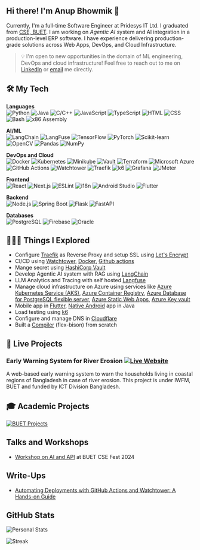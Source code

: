 ## Hi there! I'm Anup Bhowmik 👋

Currently, I'm a full-time Software Engineer at Pridesys IT Ltd. I graduated from [CSE, BUET](https://cse.buet.ac.bd/). I am working on _Agentic AI_ system and AI integration in a production-level ERP software. I have experience delivering production-grade solutions across Web Apps, DevOps, and Cloud Infrastructure.

> 💡 I'm open to new opportunities in the domain of ML engineering, DevOps and cloud infrastructure! Feel free to reach out to me on [LinkedIn](https://www.linkedin.com/in/anupbhowmik21) or [email](mailto:anupbhowmik.1998@gmail.com) me directly.

## 🛠️ My Tech

**Languages**  
 ![Python](https://img.shields.io/badge/Python-3776AB?style=flat&logo=python&logoColor=white) ![Java](https://img.shields.io/badge/Java-007396?style=flat&logo=java&logoColor=white) ![C/C++](https://img.shields.io/badge/C%2FC%2B%2B-00599C?style=flat&logo=c%2B%2B&logoColor=white) ![JavaScript](https://img.shields.io/badge/JavaScript-F7DF1E?style=flat&logo=javascript&logoColor=black) ![TypeScript](https://img.shields.io/badge/TypeScript-3178C6?style=flat&logo=typescript&logoColor=white) ![HTML](https://img.shields.io/badge/HTML5-E34F26?style=flat&logo=html5&logoColor=white) ![CSS](https://img.shields.io/badge/CSS-1572B6?style=flat&logo=css3&logoColor=white) ![Bash](https://img.shields.io/badge/Bash-4EAA25?style=flat&logo=gnu-bash&logoColor=white) ![x86 Assembly](https://img.shields.io/badge/x86%20Assembly-000000?style=flat&logo=assemblyscript&logoColor=white)

**AI/ML**  
 ![LangChain](https://img.shields.io/badge/LangChain-FF9900?style=flat&logo=langchain&logoColor=white) ![LangFuse](https://img.shields.io/badge/LangFuse-000000?style=flat&logo=langchain&logoColor=white) ![TensorFlow](https://img.shields.io/badge/TensorFlow-FF6F00?style=flat&logo=tensorflow&logoColor=white) ![PyTorch](https://img.shields.io/badge/PyTorch-EE4C2C?style=flat&logo=pytorch&logoColor=white) ![Scikit-learn](https://img.shields.io/badge/Scikit--learn-F7931E?style=flat&logo=scikit-learn&logoColor=white) ![OpenCV](https://img.shields.io/badge/OpenCV-5C3EE8?style=flat&logo=opencv&logoColor=white) ![Pandas](https://img.shields.io/badge/Pandas-150458?style=flat&logo=pandas&logoColor=white) ![NumPy](https://img.shields.io/badge/NumPy-013243?style=flat&logo=numpy&logoColor=white)

**DevOps and Cloud**  
 ![Docker](https://img.shields.io/badge/Docker-2496ED?style=flat&logo=docker&logoColor=white) ![Kubernetes](https://img.shields.io/badge/Kubernetes-326CE5?style=flat&logo=kubernetes&logoColor=white) ![Minikube](https://img.shields.io/badge/Minikube-F5F5F5?style=flat&logo=kubernetes&logoColor=blue) ![Vault](https://img.shields.io/badge/Vault-000000?style=flat&logo=vault&logoColor=white) ![Terraform](https://img.shields.io/badge/Terraform-623CE4?style=flat&logo=terraform&logoColor=white) ![Microsoft Azure](https://img.shields.io/badge/Microsoft%20Azure-0078D4?style=flat&logo=microsoft-azure&logoColor=white) ![GitHub Actions](https://img.shields.io/badge/GitHub%20Actions-2088FF?style=flat&logo=github-actions&logoColor=white) ![Watchtower](https://img.shields.io/badge/Watchtower-000000?style=flat&logo=watchtower&logoColor=white) ![Traefik](https://img.shields.io/badge/Traefik-24A1C1?style=flat&logo=traefik&logoColor=white) ![k6](https://img.shields.io/badge/k6-7D64FF?style=flat&logo=k6&logoColor=white) ![Grafana](https://img.shields.io/badge/Grafana-F46800?style=flat&logo=grafana&logoColor=white) ![JMeter](https://img.shields.io/badge/JMeter-D22128?style=flat&logo=apache-jmeter&logoColor=white)

**Frontend**  
![React](https://img.shields.io/badge/React-61DAFB?style=flat&logo=react&logoColor=black) ![Next.js](https://img.shields.io/badge/Next.js-000000?style=flat&logo=next.js&logoColor=white) ![ESLint](https://img.shields.io/badge/ESLint-4B32C3?style=flat&logo=eslint&logoColor=white) ![i18n](https://img.shields.io/badge/i18n-0078D4?style=flat&logo=localization&logoColor=white) ![Android Studio](https://img.shields.io/badge/Android%20Studio-3DDC84?style=flat&logo=android-studio&logoColor=white) ![Flutter](https://img.shields.io/badge/Flutter-02569B?style=flat&logo=flutter&logoColor=white)

**Backend**  
 ![Node.js](https://img.shields.io/badge/Node.js-339933?style=flat&logo=node.js&logoColor=white) ![Spring Boot](https://img.shields.io/badge/Spring%20Boot-6DB33F?style=flat&logo=spring-boot&logoColor=white) ![Flask](https://img.shields.io/badge/Flask-000000?style=flat&logo=flask&logoColor=white) ![FastAPI](https://img.shields.io/badge/FastAPI-009688?style=flat&logo=fastapi&logoColor=white)

**Databases**  
 ![PostgreSQL](https://img.shields.io/badge/PostgreSQL-336791?style=flat&logo=postgresql&logoColor=white) ![Firebase](https://img.shields.io/badge/Firebase-FFCA28?style=flat&logo=firebase&logoColor=black) ![Oracle](https://img.shields.io/badge/Oracle-F80000?style=flat&logo=oracle&logoColor=white)

## 👨🏻‍💻 Things I Explored

- Configure [Traefik](https://traefik.io/) as Reverse Proxy and setup SSL using [Let's Encrypt](https://letsencrypt.org/)
- CI/CD using [Watchtower](https://containrrr.dev/watchtower/), [Docker](https://www.docker.com/), [Github actions](https://docs.github.com/en/actions)
- Mange secret using [HashiCorp Vault](https://www.vaultproject.io/)
- Develop Agentic AI system with RAG using [LangChain](https://www.langchain.com/)
- LLM Analytics and Tracing with self hosted [Langfuse](https://langfuse.com/)
- Manage cloud infrastructure on Azure using services like [Azure Kubernetes Service (AKS)](https://azure.microsoft.com/en-us/products/kubernetes-service), [Azure Container Registry](https://azure.microsoft.com/en-us/products/container-registry), [Azure Database for PostgreSQL flexible server](https://learn.microsoft.com/en-us/azure/postgresql/), [Azure Static Web Apps](https://azure.microsoft.com/en-us/products/app-service/static), [Azure Key vault](https://azure.microsoft.com/en-us/products/key-vault)
- Mobile app in [Flutter](https://flutter.dev/), [Native Android](https://developer.android.com/) app in Java
- Load testing using [k6](https://k6.io/open-source/)
- Configure and manage DNS in [Cloudflare](https://www.cloudflare.com/)
- Built a [Compiler](https://github.com/anupbhowmik/Compiler) (flex-bison) from scratch

## 🔴 Live Projects

### Early Warning System for River Erosion [![Live Website](https://img.shields.io/badge/-Live%20Website-0085C0?style=flat&logo=ripple)](https://www.ews-re.com/)

A web-based early warning system to warn the households living in coastal regions of Bangladesh in case of river erosion. This project is under IWFM, BUET and funded by ICT Division Bangladesh.

<!-- ### CommuniCreate [![Codebase](https://img.shields.io/badge/-Codebase-000000?style=flat&logo=github)](https://github.com/CPM-Creative-Production-Management) [![Live Website](https://img.shields.io/badge/-Live%20Website-3ab7a5?style=flat&logo=ripple)](https://communicreate.onrender.com)

A centralized system for connecting Creative Content Agency and Clients. Features of this project include Personalized Dashboard, Task Management, Review System, Employee Management, Project Management, Payment System, and Admin Site for managing users. -->

## 🎓 Academic Projects

[![BUET Projects](https://img.shields.io/badge/-BUET%20Projects-ab1e22?style=flat)](https://github.com/anupbhowmik/Academic-Projects-BUET)

## Talks and Workshops

- [Workshop on AI and API](https://www.youtube.com/watch?v=K4a0-QlTOeo&t=40m32s) at BUET CSE Fest 2024

## Write-Ups

- [Automating Deployments with GitHub Actions and Watchtower: A Hands-on Guide](https://medium.com/p/7780f647f82b)

## GitHub Stats

![Personal Stats](https://github-readme-stats.vercel.app/api?username=anupbhowmik&theme=dark&hide_border=false&include_all_commits=true&count_private=true)

![Streak](https://github-readme-streak-stats.herokuapp.com/?user=anupbhowmik&theme=dark&hide_border=false)

<!-- ## 🏆 GitHub Trophies
![](https://github-profile-trophy.vercel.app/?username=anupbhowmik&theme=darkhub&no-frame=false&no-bg=true&margin-w=4)
 -->
